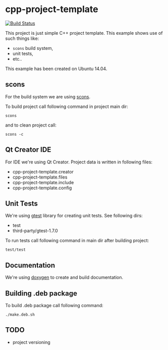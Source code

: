 cpp-project-template
====================

[![Build Status](https://travis-ci.org/kzeslaf/cpp-project-template.svg?branch=master)](https://travis-ci.org/kzeslaf/cpp-project-template)

This project is just simple C++ project template. This example shows use of
such things like:

* `scons` build system,
* unit tests,
* etc..

This example has been created on Ubuntu 14.04.


scons
-----

For the build system we are using [scons](http://www.scons.org).

To build project call following command in project main dir:

    scons

and to clean project call:

    scons -c


Qt Creator IDE
--------------

For IDE we're using Qt Creator. Project data is written in following files:

* cpp-project-template.creator
* cpp-project-template.files
* cpp-project-template.include
* cpp-project-template.config


Unit Tests
----------

We're using [gtest](https://code.google.com/p/googletest/) library for creating unit tests. See following dirs:

* test
* third-party/gtest-1.7.0

To run tests call following command in main dir after building project:

    test/test


Documentation
-------------

We're using [doxygen](http://doxygen.org) to create and build documentation.


Building .deb package
---------------------

To build .deb package call following command:

    ./make.deb.sh


TODO
----

* project versioning
